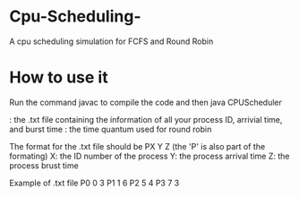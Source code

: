 # Cpu-Scheduling-
A cpu scheduling simulation for FCFS and Round Robin

# How to use it

Run the command javac to compile the code and then java CPUScheduler <filepath> <time quantum>
  
<filepath> : the .txt file containing the information of all your process ID, arrivial time, and burst time
<time quantum> : the time quantum used for round robin
  
The format for the .txt file should be PX Y Z (the 'P' is also part of the formating) 
X: the ID number of the process
Y: the process arrival time
Z: the process brust time 

Example of .txt file
P0 0 3
P1 1 6
P2 5 4
P3 7 3  
